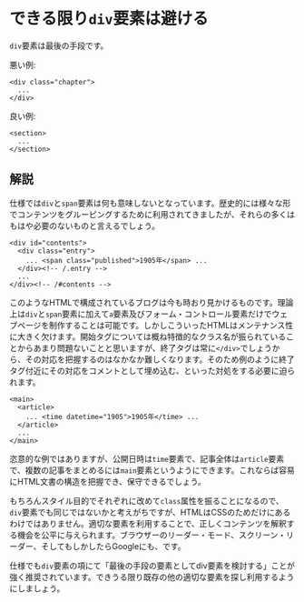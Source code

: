 # できる限り`div`要素は避ける

`div`要素は最後の手段です。

悪い例:

    <div class="chapter">
      ...
    </div>

良い例:

    <section>
      ...
    </section>


## 解説

仕様では`div`と`span`要素は何も意味しないとなっています。歴史的には様々な形でコンテンツをグルーピングするために利用されてきましたが、それらの多くはもはや必要のないものと言えるでしょう。

    <div id="contents">
      <div class="entry">
        ... <span class="published">1905年</span> ...
      </div><!-- /.entry -->
      ...
    </div><!-- /#contents -->

このようなHTMLで構成されているブログは今も時おり見かけるものです。理論上は`div`と`span`要素に加えて`a`要素及びフォーム・コントロール要素だけでウェブページを制作することは可能です。しかしこういったHTMLはメンテナンス性に大きく欠けます。開始タグについては概ね特徴的なクラス名が振られていることからあまり問題ないことと思いますが、終了タグは常に`</div>`でしょうから、その対応を把握するのはなかなか難しくなります。そのため例のように終了タグ付近にその対応をコメントとして埋め込む、といった対処をする必要に迫られます。

    <main>
      <article>
        ... <time datetime="1905">1905年</time> ...
      </article>
      ...
    </main>

恣意的な例ではありますが、公開日時は`time`要素で、記事全体は`article`要素で、複数の記事をまとめるには`main`要素というようにできます。これならば容易にHTML文書の構造を把握でき、保守できるでしょう。

もちろんスタイル目的でそれぞれに改めて`class`属性を振ることになるので、`div`要素でも同じではないかと考えがちですが、HTMLはCSSのためだけにあるわけではありません。適切な要素を利用することで、正しくコンテンツを解釈する機会を公平に与えられます。ブラウザーのリーダー・モード、スクリーン・リーダー、そしてもしかしたらGoogleにも、です。

仕様でも`div`要素の項にて「最後の手段の要素としてdiv要素を検討する」ことが強く推奨されています。できうる限り既存の他の適切な要素を探し利用するようにしましょう。
